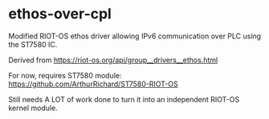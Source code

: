 # ethos-over-cpl
Modified RIOT-OS ethos driver allowing IPv6 communication over PLC using the ST7580 IC.

Derived from https://riot-os.org/api/group__drivers__ethos.html

For now, requires ST7580 module: https://github.com/ArthurRichard/ST7580-RIOT-OS

Still needs A LOT of work done to turn it into an independent RIOT-OS kernel module.
